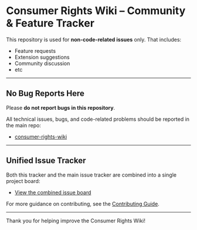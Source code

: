 # Consumer Rights Wiki – Community & Feature Tracker

This repository is used for **non-code-related issues** only. That includes:

- Feature requests
- Extension suggestions
- Community discussion
- etc

---

## No Bug Reports Here

Please **do not report bugs in this repository**.

All technical issues, bugs, and code-related problems should be reported in the main repo:

- [consumer-rights-wiki](https://github.com/Consumer-Rights-Wiki-Org/wiki/issues)

---

## Unified Issue Tracker

Both this tracker and the main issue tracker are combined into a single project board:

- [View the combined issue board](https://github.com/orgs/Consumer-Rights-Wiki-Org/projects/1)

For more guidance on contributing, see the [Contributing Guide](https://github.com/Consumer-Rights-Wiki-Org/wiki/blob/main/CONTRIBUTING.md).

---

Thank you for helping improve the Consumer Rights Wiki!
